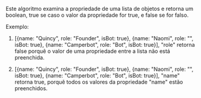 Este algoritmo examina a propriedade de uma lista de objetos e retorna um boolean, true se caso o valor da propriedade for true, e false se for falso.

Exemplo:

1. [{name: "Quincy", role: "Founder", isBot: true}, {name: "Naomi", role: "", isBot: true}, {name: "Camperbot", role: "Bot", isBot: true}], "role" retorna false porquê o valor de uma propriedade entre a lista não está preenchida.

2. [{name: "Quincy", role: "Founder", isBot: true}, {name: "Naomi", role: "", isBot: true}, {name: "Camperbot", role: "Bot", isBot: true}], "name" retorna true, porquê todos os valores da propriedade "name" estão preenchidos.